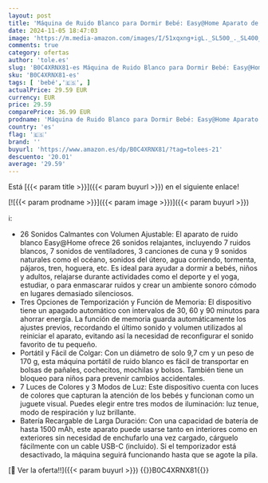```yaml
---
layout: post
title: 'Máquina de Ruido Blanco para Dormir Bebé: Easy@Home Aparato de 16 Sonidos Relajantes con Luz Nocturna Ajustable & Temporizador丨Recargable por USB丨para bebé niño o adulto  Amarillo '
date: 2024-11-05 18:47:03
image: 'https://m.media-amazon.com/images/I/51xqxng+igL._SL500_._SL400_.jpg'
comments: true
category: ofertas
author: 'tole.es'
slug: 'B0C4XRNX81-es Máquina de Ruido Blanco para Dormir Bebé: Easy@Home...'
sku: 'B0C4XRNX81-es'
tags: [ 'bebé','🇪🇸', ]
actualPrice: 29.59 EUR
currency: EUR
price: 29.59
comparePrice: 36.99 EUR
prodname: 'Máquina de Ruido Blanco para Dormir Bebé: Easy@Home Aparato de 16 Sonidos Relajantes con Luz Nocturna Ajustable & Temporizador丨Recargable por USB丨para bebé niño o adulto  Amarillo '
country: 'es'
flag: '🇪🇸'
brand: ''
buyurl: 'https://www.amazon.es/dp/B0C4XRNX81/?tag=tolees-21'
descuento: '20.01'
average: '29.59'
---
```


Está [{{< param title >}}]({{< param buyurl >}}) en el siguiente enlace!

[![{{< param prodname >}}]({{< param image >}})]({{< param buyurl >}})

ℹ️:

- 26 Sonidos Calmantes con Volumen Ajustable: El aparato de ruido blanco Easy@Home ofrece 26 sonidos relajantes, incluyendo 7 ruidos blancos, 7 sonidos de ventiladores, 3 canciones de cuna y 9 sonidos naturales como el océano, sonidos del útero, agua corriendo, tormenta, pájaros, tren, hoguera, etc. Es ideal para ayudar a dormir a bebés, niños y adultos, relajarse durante actividades como el deporte y el yoga, estudiar, o para enmascarar ruidos y crear un ambiente sonoro cómodo en lugares demasiado silenciosos.
- Tres Opciones de Temporización y Función de Memoria: El dispositivo tiene un apagado automático con intervalos de 30, 60 y 90 minutos para ahorrar energía. La función de memoria guarda automáticamente los ajustes previos, recordando el último sonido y volumen utilizados al reiniciar el aparato, evitando así la necesidad de reconfigurar el sonido favorito de tu pequeño.
- Portátil y Fácil de Colgar: Con un diámetro de solo 9,7 cm y un peso de 170 g, esta máquina portátil de ruido blanco es fácil de transportar en bolsas de pañales, cochecitos, mochilas y bolsos. También tiene un bloqueo para niños para prevenir cambios accidentales.
- 7 Luces de Colores y 3 Modos de Luz: Este dispositivo cuenta con luces de colores que capturan la atención de los bebés y funcionan como un juguete visual. Puedes elegir entre tres modos de iluminación: luz tenue, modo de respiración y luz brillante.
- Batería Recargable de Larga Duración: Con una capacidad de batería de hasta 1500 mAh, este aparato puede usarse tanto en interiores como en exteriores sin necesidad de enchufarlo una vez cargado, cárguelo fácilmente con un cable USB-C (incluido). Si el temporizador está desactivado, la máquina seguirá funcionando hasta que se agote la pila.

[🛒 Ver la oferta!!]({{< param buyurl >}})
{{<world>}}B0C4XRNX81{{</world>}}
